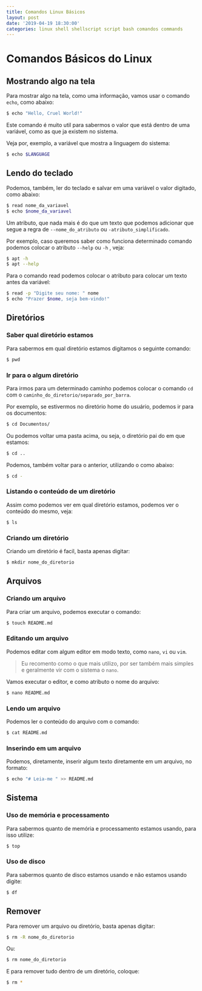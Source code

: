 ```yaml
---
title: Comandos Linux Básicos
layout: post
date: '2019-04-19 18:30:00'
categories: linux shell shellscript script bash comandos commands
---
```


# Comandos Básicos do Linux

## Mostrando algo na tela
Para mostrar algo na tela, como uma informação, vamos usar o comando `echo`, como abaixo:

```bash
$ echo "Hello, Cruel World!"
```

Este comando é muito util para sabermos o valor que está dentro de uma variável, como as que ja existem no sistema. 

Veja por, exemplo, a variável que  mostra a linguagem do sistema:

```bash
$ echo $LANGUAGE
```

## Lendo do teclado
Podemos, também, ler do teclado e salvar em uma variável o valor digitado, como abaixo:

```bash
$ read nome_da_variavel
$ echo $nome_da_variavel
```

Um atributo, que nada mais é do que um texto que podemos adicionar que segue a regra de `--nome_do_atributo` ou `-atributo_simplificado`.

Por exemplo, caso queremos saber como funciona determinado comando podemos colocar o atributo `--help` ou `-h` , veja:

```bash
$ apt -h
$ apt --help
```

Para o comando read podemos colocar o atributo para colocar um texto antes da variável:

```bash
$ read -p "Digite seu nome: " nome
$ echo "Prazer $nome, seja bem-vindo!"
```

## Diretórios
### Saber qual diretório estamos 
Para sabermos em qual diretório estamos digitamos o seguinte comando:

```bash
$ pwd
```

### Ir para o algum diretório
Para irmos para um determinado caminho podemos colocar o comando `cd` com o `caminho_do_diretorio/separado_por_barra`.

Por exemplo, se estivermos no diretório home do usuário, podemos ir para os documentos:

```bash
$ cd Documentos/
```

Ou podemos voltar uma pasta acima, ou seja, o diretório pai do em que estamos:

```bash
$ cd ..
```

Podemos, também voltar para o anterior, utilizando o como abaixo:

```bash
$ cd -
```

### Listando o conteúdo de um diretório
Assim como podemos ver em qual diretório estamos, podemos ver o conteúdo do mesmo, veja:

```bash
$ ls
```

### Criando um diretório
Criando um diretório é facil, basta apenas digitar:

```bash
$ mkdir nome_do_diretorio
```

## Arquivos
### Criando um arquivo
Para criar um arquivo, podemos executar o comando:

```bash
$ touch README.md
```

### Editando um arquivo
Podemos editar com algum editor em modo texto, como `nano`, `vi` ou `vim`. 

>  Eu recomento como o que mais utilizo, por ser também mais simples e geralmente vir com o sistema o `nano`.

Vamos executar o editor, e como atributo o nome do arquivo:
```bash
$ nano README.md
```

### Lendo um arquivo
Podemos ler o conteúdo do arquivo com o comando:

```bash
$ cat README.md
```

### Inserindo em um arquivo
Podemos, diretamente, inserir algum texto diretamente em um arquivo, no formato:

```bash
$ echo "# Leia-me " >> README.md
```

## Sistema
### Uso de memória e processamento
Para sabermos quanto de memória e processamento estamos usando, para isso utilize:

```bash
$ top
```

### Uso de disco
Para sabermos quanto de disco estamos usando e não estamos usando digite:

```bash
$ df
```

## Remover
Para remover um arquivo ou diretório, basta apenas digitar:

```bash
$ rm -R nome_do_diretorio
```

Ou:
```bash
$ rm nome_do_diretorio
```

E para remover tudo dentro de um diretório, coloque:

```bash
$ rm *
```